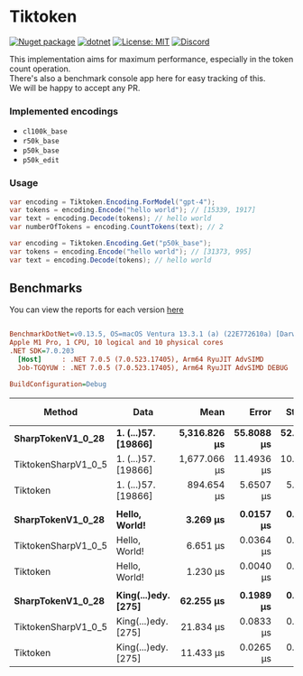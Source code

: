 # Tiktoken

[![Nuget package](https://img.shields.io/nuget/vpre/Tiktoken)](https://www.nuget.org/packages/Tiktoken/)
[![dotnet](https://github.com/tryAGI/Tiktoken/actions/workflows/dotnet.yml/badge.svg?branch=main)](https://github.com/tryAGI/Tiktoken/actions/workflows/dotnet.yml)
[![License: MIT](https://img.shields.io/github/license/tryAGI/Tiktoken)](https://github.com/tryAGI/Tiktoken/blob/main/LICENSE.txt)
[![Discord](https://img.shields.io/discord/1115206893015662663?label=Discord&logo=discord&logoColor=white&color=d82679)](https://discord.gg/Ca2xhfBf3v)

This implementation aims for maximum performance, especially in the token count operation.  
There's also a benchmark console app here for easy tracking of this.  
We will be happy to accept any PR.  

### Implemented encodings
- `cl100k_base`
- `r50k_base`
- `p50k_base`
- `p50k_edit`

### Usage
```csharp
var encoding = Tiktoken.Encoding.ForModel("gpt-4");
var tokens = encoding.Encode("hello world"); // [15339, 1917]
var text = encoding.Decode(tokens); // hello world
var numberOfTokens = encoding.CountTokens(text); // 2

var encoding = Tiktoken.Encoding.Get("p50k_base");
var tokens = encoding.Encode("hello world"); // [31373, 995]
var text = encoding.Decode(tokens); // hello world
```

## Benchmarks
You can view the reports for each version [here](benchmarks)

<!--BENCHMARKS_START-->
``` ini

BenchmarkDotNet=v0.13.5, OS=macOS Ventura 13.3.1 (a) (22E772610a) [Darwin 22.4.0]
Apple M1 Pro, 1 CPU, 10 logical and 10 physical cores
.NET SDK=7.0.203
  [Host]     : .NET 7.0.5 (7.0.523.17405), Arm64 RyuJIT AdvSIMD
  Job-TGQYUW : .NET 7.0.5 (7.0.523.17405), Arm64 RyuJIT AdvSIMD DEBUG

BuildConfiguration=Debug  

```
|              Method |                Data |         Mean |      Error |     StdDev | Ratio |     Gen0 |     Gen1 |   Gen2 |  Allocated | Alloc Ratio |
|-------------------- |-------------------- |-------------:|-----------:|-----------:|------:|---------:|---------:|-------:|-----------:|------------:|
|   **SharpTokenV1_0_28** | **1. (...)57. [19866]** | **5,316.826 μs** | **55.8088 μs** | **52.2036 μs** |  **1.00** | **601.5625** | **296.8750** |      **-** | **3716.57 KB** |        **1.00** |
| TiktokenSharpV1_0_5 | 1. (...)57. [19866] | 1,677.066 μs | 11.4936 μs | 10.1888 μs |  0.32 | 253.9063 | 128.9063 | 3.9063 | 1534.33 KB |        0.41 |
|            Tiktoken | 1. (...)57. [19866] |   894.654 μs |  5.6507 μs |  5.2857 μs |  0.17 |  84.9609 |  29.2969 |      - |  525.11 KB |        0.14 |
|                     |                     |              |            |            |       |          |          |        |            |             |
|   **SharpTokenV1_0_28** |       **Hello, World!** |     **3.269 μs** |  **0.0157 μs** |  **0.0131 μs** |  **1.00** |   **0.6752** |   **0.0038** |      **-** |    **4.14 KB** |        **1.00** |
| TiktokenSharpV1_0_5 |       Hello, World! |     6.651 μs |  0.0364 μs |  0.0322 μs |  2.03 |   2.1820 |   0.0458 |      - |   13.41 KB |        3.24 |
|            Tiktoken |       Hello, World! |     1.230 μs |  0.0040 μs |  0.0034 μs |  0.38 |   0.3109 |   0.0019 |      - |    1.91 KB |        0.46 |
|                     |                     |              |            |            |       |          |          |        |            |             |
|   **SharpTokenV1_0_28** | **King(...)edy. [275]** |    **62.255 μs** |  **0.1989 μs** |  **0.1861 μs** |  **1.00** |   **8.5449** |   **0.4883** |      **-** |   **52.89 KB** |        **1.00** |
| TiktokenSharpV1_0_5 | King(...)edy. [275] |    21.834 μs |  0.0833 μs |  0.0739 μs |  0.35 |   5.0964 |   0.3052 |      - |   31.34 KB |        0.59 |
|            Tiktoken | King(...)edy. [275] |    11.433 μs |  0.0265 μs |  0.0235 μs |  0.18 |   1.3580 |   0.0305 |      - |    8.34 KB |        0.16 |

<!--BENCHMARKS_END-->
